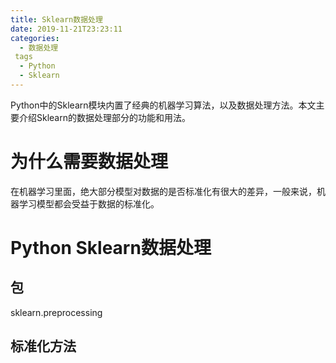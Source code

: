 ```yaml
---
title: Sklearn数据处理
date: 2019-11-21T23:23:11
categories:
  - 数据处理
 tags
  - Python
  - Sklearn
---
```


Python中的Sklearn模块内置了经典的机器学习算法，以及数据处理方法。本文主要介绍Sklearn的数据处理部分的功能和用法。

# 为什么需要数据处理
在机器学习里面，绝大部分模型对数据的是否标准化有很大的差异，一般来说，机器学习模型都会受益于数据的标准化。
# Python Sklearn数据处理
## 包
sklearn.preprocessing
## 标准化方法

  

